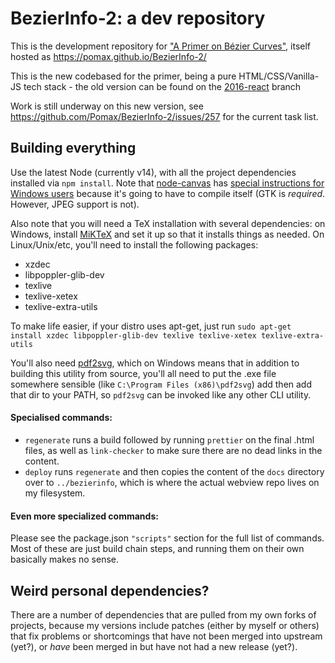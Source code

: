 # BezierInfo-2: a dev repository

This is the development repository for ["A Primer on Bézier Curves"](https://pomax.github.io/bezierinfo), itself hosted as https://pomax.github.io/BezierInfo-2/

This is the new codebased for the primer, being a pure HTML/CSS/Vanilla-JS tech stack - the old version can be found on the [2016-react](https://github.com/Pomax/BezierInfo-2/tree/2016-react) branch

Work is still underway on this new version, see https://github.com/Pomax/BezierInfo-2/issues/257 for the current task list.

## Building everything

Use the latest Node (currently v14), with all the project dependencies installed via `npm install`. Note that [node-canvas](https://github.com/Automattic/node-canva) has [special instructions for Windows users](https://github.com/Automattic/node-canvas/wiki/Installation:-Windows) because it's going to have to compile itself (GTK is _required_. However, JPEG support is not).

Also note that you will need a TeX installation with several dependencies: on Windows, install [MiKTeX](https://miktex.org/download) and set it up so that it installs things as needed. On Linux/Unix/etc, you'll need to install the following packages:

- xzdec
- libpoppler-glib-dev
- texlive
- texlive-xetex
- texlive-extra-utils

To make life easier, if your distro uses apt-get, just run `sudo apt-get install xzdec libpoppler-glib-dev texlive texlive-xetex texlive-extra-utils`

You'll also need [pdf2svg](https://github.com/dawbarton/pdf2svg/), which on Windows means that in addition to building this utility from source, you'll all need to put the .exe file somewhere sensible (like `C:\Program Files (x86)\pdf2svg`) add then add that dir to your PATH, so `pdf2svg` can be invoked like any other CLI utility.

#### Specialised commands:

- `regenerate` runs a build followed by running `prettier` on the final .html files, as well as `link-checker` to make sure there are no dead links in the content.
- `deploy` runs `regenerate` and then copies the content of the `docs` directory over to `../bezierinfo`, which is where the actual webview repo lives on my filesystem.

#### Even more specialized commands:

Please see the package.json `"scripts"` section for the full list of commands. Most of these are just build chain steps, and running them on their own basically makes no sense.

## Weird personal dependencies?

There are a number of dependencies that are pulled from my own forks of projects, because my versions include patches (either by myself or others) that fix problems or shortcomings that have not been merged into upstream (yet?), or _have_ been merged in but have not had a new release (yet?).
